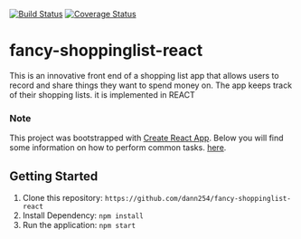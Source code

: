 [![Build Status](https://travis-ci.org/dann254/fancy-shoppinglist-react.svg?branch=master)](https://travis-ci.org/dann254/fancy-shoppinglist-react)
[![Coverage Status](https://coveralls.io/repos/github/dann254/fancy-shoppinglist-react/badge.svg?branch=master)](https://coveralls.io/github/dann254/fancy-shoppinglist-react?branch=master)

# fancy-shoppinglist-react

This is an innovative front end of a shopping list app that allows users to record and share things they want to spend money on. The app keeps track of their shopping lists. it is implemented in REACT

### Note

This project was bootstrapped with [Create React App](https://github.com/facebookincubator/create-react-app).
Below you will find some information on how to perform common tasks. [here](https://github.com/facebookincubator/create-react-app/blob/master/packages/react-scripts/template/README.md).

## Getting Started

1. Clone this repository: `https://github.com/dann254/fancy-shoppinglist-react`
2. Install Dependency: `npm install`
3. Run the application: `npm start`
